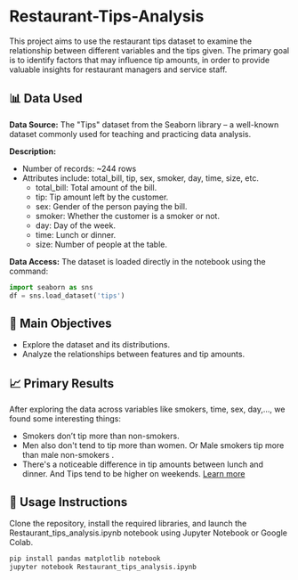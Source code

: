# Restaurant-Tips-Analysis
This project aims to use the restaurant tips dataset to examine the relationship between different variables and the tips given.
The primary goal is to identify factors that may influence tip amounts, in order to provide valuable insights for restaurant managers and service staff.

## 📊 Data Used
**Data Source:** The "Tips" dataset from the Seaborn library – a well-known dataset commonly used for teaching and practicing data analysis.

**Description:**
  - Number of records: ~244 rows
  - Attributes include: total_bill, tip, sex, smoker, day, time, size, etc.
    - total_bill: Total amount of the bill.
    - tip: Tip amount left by the customer.
    - sex: Gender of the person paying the bill.
    - smoker: Whether the customer is a smoker or not.
    - day: Day of the week.
    - time: Lunch or dinner.
    - size: Number of people at the table.

**Data Access:** The dataset is loaded directly in the notebook using the command:
```python
import seaborn as sns
df = sns.load_dataset('tips')
```
## 🎯 Main Objectives
- Explore the dataset and its distributions.  
- Analyze the relationships between features and tip amounts.

## 📈 Primary Results
After exploring the data across variables like smokers, time, sex, day,..., we found some interesting things:

- Smokers don’t tip more than non-smokers.
- Men also don't tend to tip more than women. Or Male smokers tip more than male non-smokers .
- There's a noticeable difference in tip amounts between lunch and dinner. And Tips tend to be higher on weekends. [Learn more](https://github.com/letuanGithubVn1/Restaurant-Tips-Analysis/blob/main/Restaurant_tips_analysis.ipynb)

## 🚀 Usage Instructions
Clone the repository, install the required libraries, and launch the Restaurant_tips_analysis.ipynb notebook using Jupyter Notebook or Google Colab.

``` python
pip install pandas matplotlib notebook
jupyter notebook Restaurant_tips_analysis.ipynb
```
